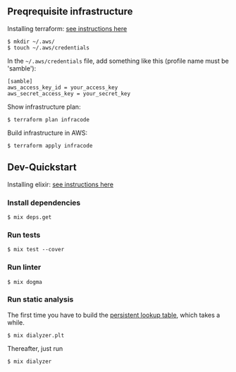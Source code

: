 ## Preqrequisite infrastructure


Installing terraform: [see instructions here](https://www.terraform.io/intro/getting-started/install.html)

    $ mkdir ~/.aws/
    $ touch ~/.aws/credentials

In the `~/.aws/credentials` file, add something like this (profile name must be 'samble'):

    [samble]
    aws_access_key_id = your_access_key
    aws_secret_access_key = your_secret_key

Show infrastructure plan:

    $ terraform plan infracode

Build infrastructure in AWS:

    $ terraform apply infracode

## Dev-Quickstart

Installing elixir: [see instructions here](http://elixir-lang.org/install.html#unix-and-unix-like)

### Install dependencies

    $ mix deps.get

### Run tests

    $ mix test --cover

### Run linter

    $ mix dogma

### Run static analysis

The first time you have to build the [persistent lookup table](https://github.com/jeremyjh/dialyxir#plt), which takes a while.

    $ mix dialyzer.plt

Thereafter, just run

    $ mix dialyzer
